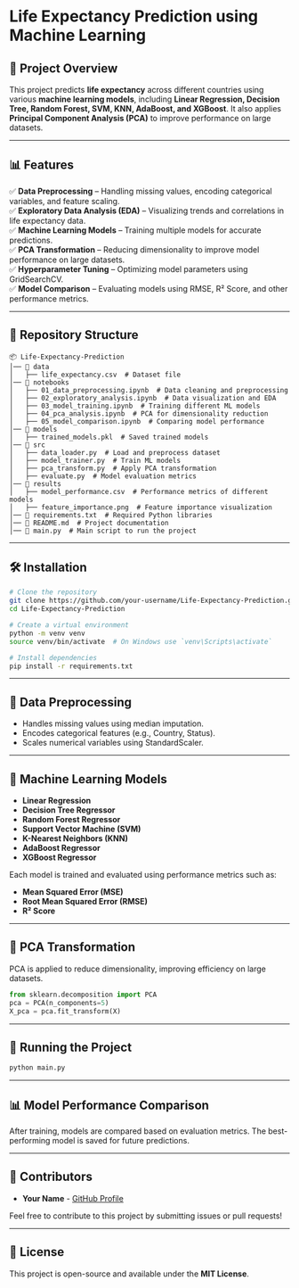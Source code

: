 # Life Expectancy Prediction using Machine Learning

## 📌 Project Overview
This project predicts **life expectancy** across different countries using various **machine learning models**, including **Linear Regression, Decision Tree, Random Forest, SVM, KNN, AdaBoost, and XGBoost**. It also applies **Principal Component Analysis (PCA)** to improve performance on large datasets.

---

## 📊 Features
✅ **Data Preprocessing** – Handling missing values, encoding categorical variables, and feature scaling.  
✅ **Exploratory Data Analysis (EDA)** – Visualizing trends and correlations in life expectancy data.  
✅ **Machine Learning Models** – Training multiple models for accurate predictions.  
✅ **PCA Transformation** – Reducing dimensionality to improve model performance on large datasets.  
✅ **Hyperparameter Tuning** – Optimizing model parameters using GridSearchCV.  
✅ **Model Comparison** – Evaluating models using RMSE, R² Score, and other performance metrics.  

---

## 📂 Repository Structure
```
📦 Life-Expectancy-Prediction
│── 📂 data
│   ├── life_expectancy.csv  # Dataset file
│── 📂 notebooks
│   ├── 01_data_preprocessing.ipynb  # Data cleaning and preprocessing
│   ├── 02_exploratory_analysis.ipynb  # Data visualization and EDA
│   ├── 03_model_training.ipynb  # Training different ML models
│   ├── 04_pca_analysis.ipynb  # PCA for dimensionality reduction
│   ├── 05_model_comparison.ipynb  # Comparing model performance
│── 📂 models
│   ├── trained_models.pkl  # Saved trained models
│── 📂 src
│   ├── data_loader.py  # Load and preprocess dataset
│   ├── model_trainer.py  # Train ML models
│   ├── pca_transform.py  # Apply PCA transformation
│   ├── evaluate.py  # Model evaluation metrics
│── 📂 results
│   ├── model_performance.csv  # Performance metrics of different models
│   ├── feature_importance.png  # Feature importance visualization
│── 📜 requirements.txt  # Required Python libraries
│── 📜 README.md  # Project documentation
│── 📜 main.py  # Main script to run the project
```

---

## 🛠 Installation
```bash
# Clone the repository
git clone https://github.com/your-username/Life-Expectancy-Prediction.git
cd Life-Expectancy-Prediction

# Create a virtual environment
python -m venv venv
source venv/bin/activate  # On Windows use `venv\Scripts\activate`

# Install dependencies
pip install -r requirements.txt
```

---

## 🔄 Data Preprocessing
- Handles missing values using median imputation.
- Encodes categorical features (e.g., Country, Status).
- Scales numerical variables using StandardScaler.

---

## 🤖 Machine Learning Models
- **Linear Regression**
- **Decision Tree Regressor**
- **Random Forest Regressor**
- **Support Vector Machine (SVM)**
- **K-Nearest Neighbors (KNN)**
- **AdaBoost Regressor**
- **XGBoost Regressor**

Each model is trained and evaluated using performance metrics such as:
- **Mean Squared Error (MSE)**
- **Root Mean Squared Error (RMSE)**
- **R² Score**

---

## 🎯 PCA Transformation
PCA is applied to reduce dimensionality, improving efficiency on large datasets. 

```python
from sklearn.decomposition import PCA
pca = PCA(n_components=5)
X_pca = pca.fit_transform(X)
```

---

## 🚀 Running the Project
```bash
python main.py
```

---

## 📊 Model Performance Comparison
After training, models are compared based on evaluation metrics. The best-performing model is saved for future predictions.

---

## 📌 Contributors
- **Your Name** - [GitHub Profile](https://github.com/your-username)

Feel free to contribute to this project by submitting issues or pull requests!

---

## 📜 License
This project is open-source and available under the **MIT License**.
